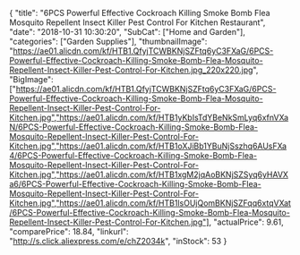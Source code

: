 {
	"title": "6PCS Powerful Effective Cockroach Killing Smoke Bomb Flea Mosquito Repellent Insect Killer Pest Control For Kitchen Restaurant",
	"date": "2018-10-31 10:30:20",
	"SubCat": ["Home and Garden"],
	"categories": ["Garden Supplies"],
	"thumbnailImage": "https://ae01.alicdn.com/kf/HTB1.QfyjTCWBKNjSZFtq6yC3FXaG/6PCS-Powerful-Effective-Cockroach-Killing-Smoke-Bomb-Flea-Mosquito-Repellent-Insect-Killer-Pest-Control-For-Kitchen.jpg_220x220.jpg",
	"BigImage": ["https://ae01.alicdn.com/kf/HTB1.QfyjTCWBKNjSZFtq6yC3FXaG/6PCS-Powerful-Effective-Cockroach-Killing-Smoke-Bomb-Flea-Mosquito-Repellent-Insect-Killer-Pest-Control-For-Kitchen.jpg","https://ae01.alicdn.com/kf/HTB1yKbIsTdYBeNkSmLyq6xfnVXaN/6PCS-Powerful-Effective-Cockroach-Killing-Smoke-Bomb-Flea-Mosquito-Repellent-Insect-Killer-Pest-Control-For-Kitchen.jpg","https://ae01.alicdn.com/kf/HTB1oXJiBb1YBuNjSszhq6AUsFXa4/6PCS-Powerful-Effective-Cockroach-Killing-Smoke-Bomb-Flea-Mosquito-Repellent-Insect-Killer-Pest-Control-For-Kitchen.jpg","https://ae01.alicdn.com/kf/HTB1xgM2jqAoBKNjSZSyq6yHAVXa6/6PCS-Powerful-Effective-Cockroach-Killing-Smoke-Bomb-Flea-Mosquito-Repellent-Insect-Killer-Pest-Control-For-Kitchen.jpg","https://ae01.alicdn.com/kf/HTB1lsOUjQomBKNjSZFqq6xtqVXat/6PCS-Powerful-Effective-Cockroach-Killing-Smoke-Bomb-Flea-Mosquito-Repellent-Insect-Killer-Pest-Control-For-Kitchen.jpg"],
	"actualPrice": 9.61,
	"comparePrice": 18.84,
	"linkurl": "http://s.click.aliexpress.com/e/chZ2034k",
	"inStock": 53
}
